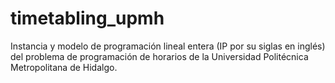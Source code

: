 # timetabling_upmh
Instancia y modelo de programación lineal entera (IP por su siglas en inglés) del problema de programación de horarios de la Universidad Politécnica Metropolitana de Hidalgo.
